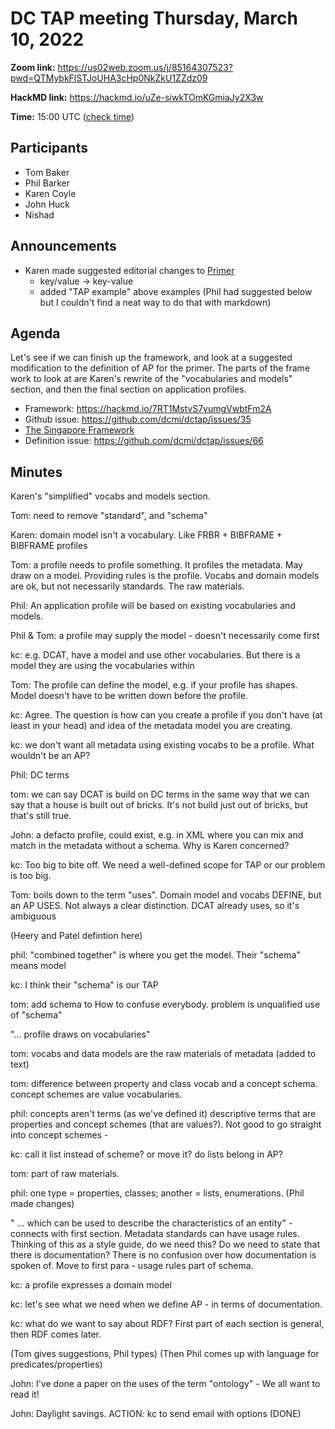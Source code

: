 # DC TAP meeting Thursday, March 10, 2022

**Zoom link:** https://us02web.zoom.us/j/85164307523?pwd=QTMybkFlSTJoUHA3cHp0NkZkU1ZZdz09

**HackMD link:** https://hackmd.io/uZe-siwkTOmKGmiaJy2X3w

**Time:** 15:00 UTC ([check time](https://www.timeanddate.com/worldclock/fixedtime.html?msg=DC+TAP&iso=20220310T15&p1=%3A&ah=1))

## Participants

* Tom Baker
* Phil Barker
* Karen Coyle
* John Huck
* Nishad

## Announcements
* Karen made suggested editorial changes to [Primer](/DErWH403RaWiBippMFosaw)
  * key/value -> key-value
  * added "TAP example" above examples (Phil had suggested below but I couldn't find a neat way to do that with markdown)

## Agenda

Let's see if we can finish up the framework, and look at a suggested modification to the definition of AP for the primer. The parts of the frame work to look at are Karen's rewrite of the "vocabularies and models" section, and then the final section on application profiles.

* Framework: https://hackmd.io/7RT1MstvS7yumgVwbtFm2A
* Github issue: https://github.com/dcmi/dctap/issues/35
* [The Singapore Framework](https://www.dublincore.org/specifications/dublin-core/singapore-framework/)
* Definition issue: https://github.com/dcmi/dctap/issues/66

## Minutes

Karen's "simplified" vocabs and models section. 

Tom: need to remove "standard", and "schema" 

Karen: domain model isn't a vocabulary. Like FRBR + BIBFRAME + BIBFRAME profiles

Tom: a profile needs to profile something. It profiles the metadata. May draw on a model. Providing rules is the profile. Vocabs and domain models are ok, but not necessarily standards. The raw materials.

Phil: An application profile will be based on existing vocabularies and models.

Phil & Tom: a profile may supply the model - doesn't necessarily come first

kc: e.g. DCAT, have a model and use other vocabularies. But there is a model they are using the vocabularies within

Tom: The profile can define the model, e.g. if your profile has shapes. Model doesn't have to be written down before the profile.

kc: Agree. The question is how can you create a profile if you don't have (at least in your head) and idea of the metadata model you are creating.

kc: we don't want all metadata using existing vocabs to be a profile. What wouldn't be an AP?

Phil: DC terms

tom: we can say DCAT is build on DC terms in the same way that we can say that a house is built out of bricks. It's not build just out of bricks, but that's still true.

John: a defacto profile, could exist, e.g. in XML where you can mix and match in the metadata without a schema. Why is Karen concerned?

kc: Too big to bite off. We need a well-defined scope for TAP or our problem is too big.

Tom: boils down to the term "uses". Domain model and vocabs DEFINE, but an AP USES. Not always a clear distinction. DCAT already uses, so it's ambiguous

(Heery and Patel defintion here)

phil: "combined together" is where you get the model. Their "schema" means model

kc: I think their "schema" is our TAP

tom: add schema to How to confuse everybody. problem is unqualified use of "schema"

"... profile draws on vocabularies"

tom: vocabs and data models are the raw materials of metadata (added to text) 

tom: difference between property and class vocab and a concept schema. concept schemes are value vocabularies. 

phil: concepts aren't terms (as we've defined it) descriptive terms that are properties and concept schemes (that are values?). Not good to go straight into concept schemes - 

kc: call it list instead of scheme? or move it? do lists belong in AP?

tom: part of raw materials. 

phil: one type = properties, classes; another = lists, enumerations. (Phil made changes)

" ... which can be used to describe the characteristics of an entity" - connects with first section. Metadata standards can have usage rules. Thinking of this as a style guide, do we need this? Do we need to state that there is documentation? There is no confusion over how documentation is spoken of. Move to first para - usage rules part of schema.

kc: a profile expresses a domain model

kc: let's see what we need when we define AP - in terms of documentation. 

kc: what do we want to say about RDF? First part of each section is general, then RDF comes later. 

(Tom gives suggestions, Phil types) (Then Phil comes up with language for predicates/properties)

John: I've done a paper on the uses of the term "ontology" - We all want to read it!

John: Daylight savings. ACTION: kc to send email with options (DONE)

